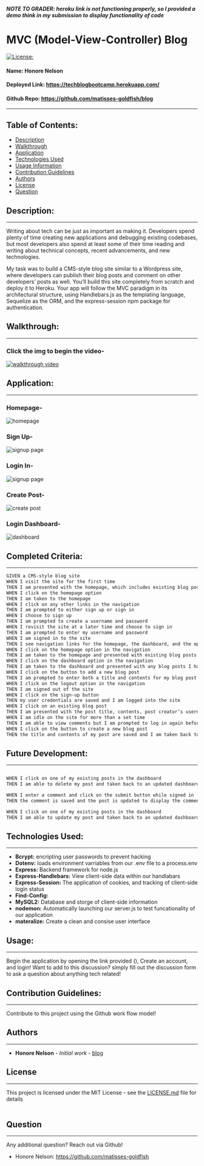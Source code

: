 
***NOTE TO GRADER: heroku link is not functioning properly, so I provided a demo think in my submission to display functionality of code***
# MVC (Model-View-Controller) Blog
[![License: ](https://img.shields.io/badge/license-MIT-brightgreen)](https://opensource.org/licenses/)
#### **Name:** Honore Nelson 
#### **Deployed Link:** https://techblogbootcamp.herokuapp.com/
#### **Github Repo:** https://github.com/matisses-goldfish/blog
---
    
##  Table of Contents:
* [Description](#description)
* [Walkthrough](#walkthrough)
* [Application](#application)
* [Technologies Used](#technologies-used)
* [Usage Information](#usage)
* [Contribution Guidelines](#contribution-guidelines)
* [Authors](#authors)
* [License](#license)
* [Question](#questions)


## Description:
---
Writing about tech can be just as important as making it. Developers spend plenty of time creating new applications and debugging existing codebases, but most developers also spend at least some of their time reading and writing about technical concepts, recent advancements, and new technologies.

My task was to build a CMS-style blog site similar to a Wordpress site, where developers can publish their blog posts and comment on other developers’ posts as well. You’ll build this site completely from scratch and deploy it to Heroku. Your app will follow the MVC paradigm in its architectural structure, using Handlebars.js as the templating language, Sequelize as the ORM, and the express-session npm package for authentication.

## Walkthrough:
---
### Click the img to begin the video- 
[![walkthrough video](https://img.youtube.com/vi/rTw8SXJeWIk/0.jpg)](https://www.youtube.com/watch?v=rTw8SXJeWIk)

## Application:
---
### Homepage-
![homepage](assets/ss1.png)

### Sign Up-
![signup page](assets/ss5.png)

### Login In-
![signup page](assets/ss-login.png)

### Create Post-
![create post](assets/ss2.png)

### Login Dashboard-
![dashboard](assets/ss-logindash.png)



    
## Completed Criteria:
---
```md
GIVEN a CMS-style blog site
WHEN I visit the site for the first time
THEN I am presented with the homepage, which includes existing blog posts if any have been posted; navigation links for the homepage and the dashboard; and the option to log in
WHEN I click on the homepage option
THEN I am taken to the homepage
WHEN I click on any other links in the navigation
THEN I am prompted to either sign up or sign in
WHEN I choose to sign up
THEN I am prompted to create a username and password
WHEN I revisit the site at a later time and choose to sign in
THEN I am prompted to enter my username and password
WHEN I am signed in to the site
THEN I see navigation links for the homepage, the dashboard, and the option to log out
WHEN I click on the homepage option in the navigation
THEN I am taken to the homepage and presented with existing blog posts that include the post title and the date created
WHEN I click on the dashboard option in the navigation
THEN I am taken to the dashboard and presented with any blog posts I have already created and the option to add a new blog post
WHEN I click on the button to add a new blog post
THEN I am prompted to enter both a title and contents for my blog post
WHEN I click on the logout option in the navigation
THEN I am signed out of the site
WHEN I click on the sign-up button
THEN my user credentials are saved and I am logged into the site
WHEN I click on an existing blog post
THEN I am presented with the post title, contents, post creator’s username, and date created for that post and have the option to leave a comment
WHEN I am idle on the site for more than a set time
THEN I am able to view comments but I am prompted to log in again before I can add, update, or delete comments
WHEN I click on the button to create a new blog post
THEN the title and contents of my post are saved and I am taken back to an updated dashboard with my new blog post
```

## Future Development:
---
```md

WHEN I click on one of my existing posts in the dashboard
THEN I am able to delete my post and taken back to an updated dashboard

WHEN I enter a comment and click on the submit button while signed in
THEN the comment is saved and the post is updated to display the comment, the comment creator’s username, and the date created

WHEN I click on one of my existing posts in the dashboard
THEN I am able to update my post and taken back to an updated dashboard
```

## Technologies Used:
---
- **Bcrypt:** encripting user passwords to prevent hacking
- **Dotenv:** loads environment varriables from our .env file to a process.env
- **Express:** Backend framework for node.js
- **Express-Handlebars:** View client-side data within our handlabars
- **Express-Session:** The application of cookies, and tracking of client-side login status
- **Find-Config:** 
- **MySQL2:** Database and storge of client-side information
- **nodemon:** Automatically launching our server.js to test funcationality of our application
- **materalize:** Create a clean and consise user interface

## Usage:
---
Begin the application by opening the link provided (), Create an account, and login! Want to add to this discussion? simply fill out the discussion form to ask a question about anything tech related!
     
    
## Contribution Guidelines:
---
Contribute to this project using the Github work flow model!

    
## Authors
---
* **Honore Nelson** - *Initial work* - [blog](https://github.com/matisses-goldfish/blog)
    
## License
---

This project is licensed under the MIT License - see the [LICENSE.md](LICENSE.md) file for details
<br></br>

## Question
---
Any additional question? Reach out via Github!
* Honore Nelson: https://github.com/matisses-goldfish